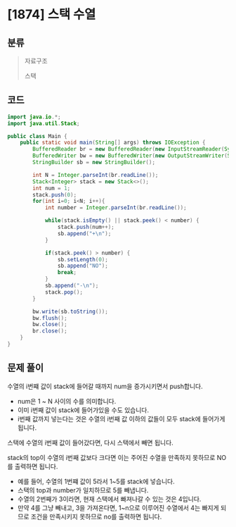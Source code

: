# [1874] 스택 수열

## 분류
> 자료구조
>
> 스택

## 코드
```java
import java.io.*;
import java.util.Stack;

public class Main {
    public static void main(String[] args) throws IOException {
        BufferedReader br = new BufferedReader(new InputStreamReader(System.in));
        BufferedWriter bw = new BufferedWriter(new OutputStreamWriter(System.out));
        StringBuilder sb = new StringBuilder();

        int N = Integer.parseInt(br.readLine());
        Stack<Integer> stack = new Stack<>();
        int num = 1;
        stack.push(0);
        for(int i=0; i<N; i++){
            int number = Integer.parseInt(br.readLine());

            while(stack.isEmpty() || stack.peek() < number) {
                stack.push(num++);
                sb.append("+\n");
            }

            if(stack.peek() > number) {
                sb.setLength(0);
                sb.append("NO");
                break;
            }
            sb.append("-\n");
            stack.pop();
        }

        bw.write(sb.toString());
        bw.flush();
        bw.close();
        br.close();
    }
}
```

## 문제 풀이
수열의 i번쨰 값이 stack에 들어갈 때까지 num을 증가시키면서 push합니다.
   - num은 1 ~ N 사이의 수를 의미합니다.
   - 이미 i번째 값이 stack에 들어가있을 수도 있습니다.
   - i번째 값까지 넣는다는 것은 수열의 i번째 값 이하의 값들이 모두 stack에 들어가게 됩니다.

스택에 수열의 i번째 값이 들어갔다면, 다시 스택에서 빼면 됩니다.

stack의 top이 수열의 i번째 값보다 크다면 이는 주어진 수열을 만족하지 못하므로 NO를 출력하면 됩니다.
   - 예를 들어, 수열의 1번쨰 값이 5라서 1~5를 stack에 넣습니다.
   - 스택의 top과 number가 일치하므로 5를 빼냅니다.
   - 수열의 2번째가 3이라면, 현재 스택에서 빠져나갈 수 있는 것은 4입니다.
   - 만약 4를 그냥 빼내고, 3을 가져온다면, 1~n으로 이루어진 수열에서 4는 빠지게 되므로 조건을 만족시키지 못하므로 no를 출력하면 됩니다.

